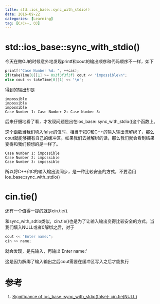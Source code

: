 ```yaml
---
title: std::ios_base::sync_with_stdio()
date: 2016-09-22
categories: [Learning]
tag: [C/C++, OJ]
---
```

# **std::ios_base::sync_with_stdio()**
今天在做OJ的时候意外地发现printf和cout的输出顺序和代码顺序不一样，如下
```C++
printf("Case Number %d: ", ++cas);
if(takeTime[0][1] >= 0x3f3f3f3f) cout << "impossible\n";
else cout << takeTime[0][1] << '\n';
```
得到的输出却是
```
impossible
impossible
impossible
Case Number 1: Case Number 2: Case Number 3: 
```
后来仔细地看了看，才发现问题是出在ios_base::sync_with_stdio()这个函数上。

这个函数当我们填入false的值时，相当于把C和C++的输入输出流解绑了，那么cout就能够拥有自己的缓冲区。如果我们去掉解绑的话，那么我们就会看到结果变得和我们预想的是一样了。
```
Case Number 1: impossible
Case Number 2: impossible
Case Number 3: impossible
```
所以将C++和C的输入输出流同步，是一种比较安全的方式，不要滥用ios_base::sync_with_stdio()

# **cin.tie()**
还有一个值得一提的就是cin.tie().

和sync_with_sdtio类似，cin.tie()也是为了让输入输出变得比较安全的方式。当我们填入NULL或者0解绑之后，对于
```C++
cout << "Enter name:";
cin >> name;
```
就会发现，是先输入，再输出'Enter name:'

这是因为解绑了输入输出之后cout需要在缓冲区写入之后才能执行

# 参考
1. [Significance of ios_base::sync_with_stdio(false); cin.tie(NULL)](http://stackoverflow.com/questions/31162367/significance-of-ios-basesync-with-stdiofalse-cin-tienull)

